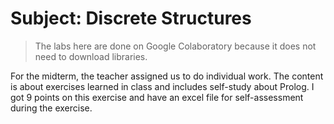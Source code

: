 # Subject: Discrete Structures

> The labs here are done on Google Colaboratory because it does not need to download libraries.

For the midterm, the teacher assigned us to do individual work. The content is about exercises learned in class and includes self-study about Prolog. I got 9 points on this exercise and have an excel file for self-assessment during the exercise.
